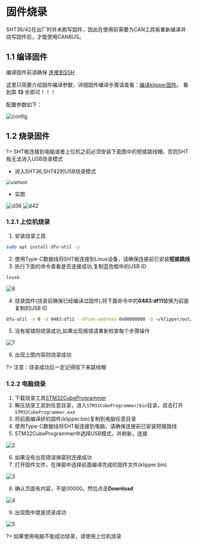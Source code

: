 # 固件烧录

SHT36/42在出厂时并未刷写固件，因此在使用前需要为CAN工具板重新编译并烧写固件后，才能使用CANBUS。

## 1.1 编译固件

编译固件前请确保 [连接到SSH](/board/fly_pi/FLY_π_description5 "点击即可跳转")

这里只简要介绍固件编译参数，详细固件编译步骤请查看：[编译klipper固件](/board/fly_super8/firmware?id=_1-编译klipper固件 "点击即可跳转")。 看到第 **13** 步即可！！！

配置参数如下：

![config](../../images/boards/fly_sht36_42/config.png ":no-zooom")

## 1.2 烧录固件 

?> SHT板连接到电脑或者上位机之前必须安装下面图中的短接跳线帽，否则SHT板无法进入USB烧录模式

* 进入SHT36,SHT42的USB烧录模式

<img src="../../images/boards/fly_sht36_42/usbflash.png" alt="usbflash" title=":no-zooom" style="zoom:80%;" />

* 实图

![d36](../../images/boards/fly_sht36_42/d36.png ":no-zooom")
![d42](../../images/boards/fly_sht36_42/d42.png ":no-zooom")

### 1.2.1 上位机烧录

1. 安装烧录工具

```bash
sudo apt install dfu-util -y
```

2. 使用Type-C数据线将SHT板连接到Linux设备，请确保连接前已安装**短接跳线**
3. 执行下面的命令查看是否连接成功,复制蓝色框中的USB ID

```bash
lsusb
```

![6](../../images/boards/fly_sht36_42/6.png ":no-zooom")

4. 烧录固件(烧录前确保已经编译过固件),将下面命令中的**0483:df11**替换为前面复制的USB ID

```bash
dfu-util -a 0 -d 0483:df11 --dfuse-address 0x08000000 -D ~/klipper/out/klipper.bin
```

5. 没有报错则烧录成功,如果出现报错请重新检查每个步骤操作

![7](../../images/boards/fly_sht36_42/7.png ":no-zooom")

6. 出现上图内容则烧录成功

?> 注意：烧录成功后一定记得拔下来跳线帽

### 1.2.2 电脑烧录

1. 下载烧录工具[STM32CubeProgrammer](https://cdn.mellow.klipper.cn/Utils/STM32CubeProgrammer.zip)
2. 解压烧录工具到任意目录，进入`STM32CubeProgrammer/bin`目录，双击打开`STM32CubeProgrammer.exe`
3. 将前面编译好的固件(klipper.bin)复制到电脑任意目录
4. 使用Type-C数据线将SHT板连接到电脑，请确保连接前已安装短接跳线
5. STM32CubeProgrammer中选择USB模式，并刷新，连接

![2](../../images/boards/fly_sht36_42/2.png ":no-zooom")

6. 如果没有出现错误弹窗则连接成功
7. 打开固件文件，在弹窗中选择前面编译完成的固件文件(klipper.bin)

![3](../../images/boards/fly_sht36_42/3.png ":no-zooom")

8. 确认页面有内容，不是00000。然后点击**Download**

![4](../../images/boards/fly_sht36_42/4.png ":no-zooom")

9. 出现图中就是烧录成功

![5](../../images/boards/fly_sht36_42/5.png ":no-zooom")

?> 如果使用电脑不能成功烧录，请使用上位机烧录



